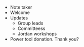 - Note taker
- Welcome
- Updates
  - Group leads
  - Committeess
  - Jordan workshops
- Power tool donation. Thank you?